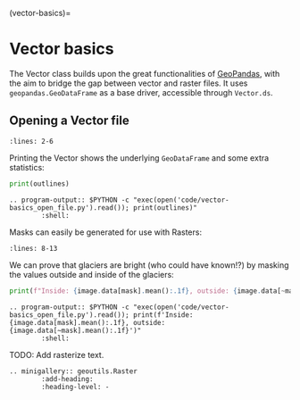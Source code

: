 (vector-basics)=

# Vector basics

The Vector class builds upon the great functionalities of [GeoPandas](https://geopandas.org/), with the aim to bridge the gap between vector and raster files.
It uses `geopandas.GeoDataFrame` as a base driver, accessible through `Vector.ds`.

## Opening a Vector file

```{literalinclude} code/vector-basics_open_file.py
:lines: 2-6
```

Printing the Vector shows the underlying `GeoDataFrame` and some extra statistics:

```python
print(outlines)
```

```{eval-rst}
.. program-output:: $PYTHON -c "exec(open('code/vector-basics_open_file.py').read()); print(outlines)"
        :shell:

```

Masks can easily be generated for use with Rasters:

```{literalinclude} code/vector-basics_open_file.py
:lines: 8-13
```

We can prove that glaciers are bright (who could have known!?) by masking the values outside and inside of the glaciers:

```python
print(f"Inside: {image.data[mask].mean():.1f}, outside: {image.data[~mask].mean():.1f}")
```

```{eval-rst}
.. program-output:: $PYTHON -c "exec(open('code/vector-basics_open_file.py').read()); print(f'Inside: {image.data[mask].mean():.1f}, outside: {image.data[~mask].mean():.1f}')"
        :shell:
```

TODO: Add rasterize text.

```{eval-rst}
.. minigallery:: geoutils.Raster
        :add-heading:
        :heading-level: -
```
